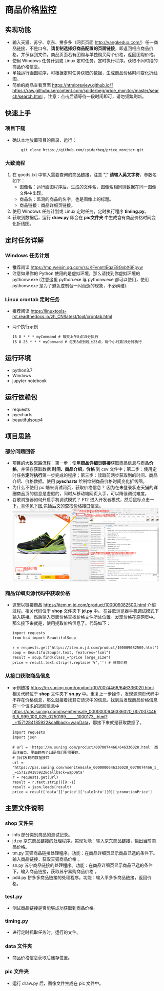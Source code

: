 # 商品价格监控
## 实现功能
* 输入天猫、苏宁、京东、拼多多（网页页面 <http://yangkeduo.com/>）任一商品链接，不是口令。**请复制选择好商品配置的页面链接**，即返回相应商品价格，并保存到文件。商品页面若有团购与单独购买两个价格，返回团购价格。
* 使用 Windows 任务计划或 Linux 定时任务，定时执行程序。获取不同时段的商品价格信息。
* 单独运行画图程序，可根据定时任务获取的数据，生成商品价格时间变化折线图。
* 简单的商品查看页面 <https://htmlpreview.github.io/?https://raw.githubusercontent.com/spiderbeg/price_monitor/master/search/search.html> 。注意：点击后请等待一段时间即可，请勿频繁刷新。
## 快速上手
### 项目下载
* 确认本地放置项目的目录，运行：
          
          git clone https://github.com/spiderbeg/price_monitor.git
### 大致流程
1. 在 goods.txt 中输入需要查询的商品链接，注意 **\",\" 请输入英文字符**，参数名如下：
      * 图像名：运行画图程序后，生成的文件名，图像名相同则数据在同一图像文件中出现。
      * 商品名：监测的商品的名字，也是图像上的标题。
      * 商品链接：商品详细页链接。
2. 使用 Windows 任务计划或 Linux 定时任务，定时执行程序 **timing.py**。
3. 获取到数据后，运行 **draw.py** 即会在 **pic文件夹** 中生成含有商品价格时间变化折线图。
## 定时任务详解
### Windows 任务计划
* 推荐阅读 <https://mp.weixin.qq.com/s/JKFvnmtlEqaE8GxbX6Fpyw>
* 注意如果你的 Python 使用的是虚拟环境，那么请找到你虚拟环境的 pythonw.exe (注意这里 python.exe 与 pythonw.exe 都可以使用，使用 pythonw.exe 是为了避免控制台一闪而逝的现象，不必纠结).
### Linux crontab 定时任务
* 推荐阅读 <https://linuxtools-rst.readthedocs.io/zh_CN/latest/tool/crontab.html>
* 两个执行示例

      15 8 * * * myCommand # 每天上午8点15分执行
      15 8-23 * * * myCommand # 每天8点到晚上23点，每个小时第15分钟执行 
## 运行环境
* python3.7
* Windows
* jupyter notebook
## 运行依赖包
* requests
* pyecharts
* beautifulsoup4
## 项目思路
### 部分问题回答
* 项目的大致思路流程：第一步：使用**商品详细页链接**获取商品信息与商品**价格**，并保存获取数据 **时间、商品介绍，价格** 到 csv 文件中；第二步：使用定时任务**定时执行**第一步完成的程序；第三步：读取前两步获取到的时间、商品介绍、价格数据。使用 **pyecharts** 绘制绘制商品价格时间变化折线图。
* 为什么不使用 pc 端来调试网页，获取价格信息？ 因为在未登录状态天猫的详细商品页的信息是虚假的，同时从移动端网页入手，可以降低调试难度。
* 谷歌浏览器如何开启手机调试模式？ F12 进入开发者模式，然后鼠标点击一下，具体见下图,包括后文的查找价格接口信息。
![follow](follow.png)<br>
### 商品详细页源代码中获取价格
* 这里以链接商品 <https://item.m.jd.com/product/100009082500.html> 介绍过程。相关代码位于 **shop** 文件夹下 **jd.py** 中。 在谷歌浏览器手机调试模式下输入链接。然后输入页面价格查找价格文件所处位置。发现价格在原网页中。那么接下来就是，使用提取价格信息了。代码如下：

      import requests
      from bs4 import BeautifulSoup

      r = requests.get('https://item.m.jd.com/product/100009082500.html')
      soup = BeautifulSoup(r.text, features="lxml")
      result = soup.find(class_="price large_size")
      price = result.text.strip().replace('¥','') # 获取价格
        
### 从接口获取商品信息
* 示例链接 <https://m.suning.com/product/0070074466/646336020.html>. 相关代码位于 **shop** 文件夹下 **sn.py** 中。重复上一步操作，发现源网页代码中不存在价格信息，那么就接着找其它请求中的信息。找到后发现商品价格信息在一个请求的返回信息中 <https://pas.suning.com/nsenitemsale_0000000646336020_0070074466_5_999_100_025_0250199______1000173_.html?_=1571284185922&callback=wapData>，那接下来就是获取数据了。

      import requests
      import json
      
      # url = 'https://m.suning.com/product/0070074466/646336020.html' 商品详细页，里面的两个id是我们所需要的。
      # 我们发现的数据接口
      url = 'https://pas.suning.com/nsenitemsale_0000000646336020_0070074466_5_999_100_025_0250199______1000173_.html?_=1571284185922&callback=wapData'
      r = requests.get(url)
      result = r.text.strip()[8:-1]
      result = json.loads(result)
      price = result['data']['price']['saleInfo'][0]['promotionPrice']
## 主要文件说明
### shop 文件夹
* info 部分类别商品的测试记录。
* jd.py 京东商品链接的处理程序。实现功能：输入京东商品链接，输出当前商品价格。
* tm.py 天猫商品链接处理程序。功能：在商品详细页显示商品已选的条件下。输入商品链接，获取天猫商品价格 。
* sn.py 苏宁商品链接的处理程序。功能：在商品详细页显示商品已选的条件下。输入商品链接，获取苏宁易购商品价格 。
* pdd.py 拼多多商品链接的处理程序。功能：输入平多多商品链接，返回价格。
### test.py
* 测试商品链接是否能够成功获取到商品价格。
### timing.py
* 进行定时抓取任务时，运行的文件。
### data 文件夹
* 商品价格信息获取后储存位置。
### pic 文件夹
* 运行 draw.py 后，图像文件生成在 pic 文件中。

